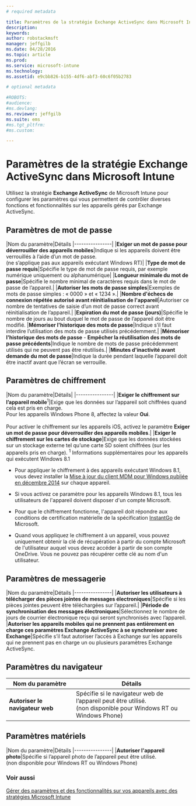 ```yaml
---
# required metadata

title: Paramètres de la stratégie Exchange ActiveSync dans Microsoft Intune | Microsoft Intune
description:
keywords:
author: robstackmsft
manager: jeffgilb
ms.date: 04/28/2016
ms.topic: article
ms.prod:
ms.service: microsoft-intune
ms.technology:
ms.assetid: e9cbb826-b155-4df6-abf3-60c6f05b2783

# optional metadata

#ROBOTS:
#audience:
#ms.devlang:
ms.reviewer: jeffgilb
ms.suite: ems
#ms.tgt_pltfrm:
#ms.custom:

---
```


# Paramètres de la stratégie Exchange ActiveSync dans Microsoft Intune
Utilisez la stratégie **Exchange ActiveSync** de Microsoft Intune pour configurer les paramètres qui vous permettent de contrôler diverses fonctions et fonctionnalités sur les appareils gérés par Exchange ActiveSync.


## Paramètres de mot de passe

|Nom du paramètre|Détails
|----------------|
|**Exiger un mot de passe pour déverrouiller des appareils mobiles**|Indique si les appareils doivent être verrouillés à l’aide d’un mot de passe.<br>(ne s’applique pas aux appareils exécutant Windows RT)|
|**Type de mot de passe requis**|Spécifie le type de mot de passe requis, par exemple numérique uniquement ou alphanumérique|
|**Longueur minimale du mot de passe**|Spécifie le nombre minimal de caractères requis dans le mot de passe de l’appareil.|
|**Autoriser les mots de passe simples**|Exemples de mots de passe simples : « 0000 » et « 1234 ».|
|**Nombre d'échecs de connexion répétée autorisé avant réinitialisation de l'appareil**|Autoriser ce nombre de tentatives de saisie d’un mot de passe correct avant réinitialisation de l’appareil.|
|**Expiration du mot de passe (jours)**|Spécifie le nombre de jours au bout duquel le mot de passe de l’appareil doit être modifié.
|**Mémoriser l'historique des mots de passe**|Indique s’il faut interdire l’utilisation des mots de passe utilisés précédemment.|
|**Mémoriser l'historique des mots de passe** - **Empêcher la réutilisation des mots de passe précédents**|Indique le nombre de mots de passe précédemment utilisés qui ne peuvent pas être réutilisés.|
|**Minutes d'inactivité avant demande du mot de passe**|Indique la durée pendant laquelle l’appareil doit être inactif avant que l’écran se verrouille.

## Paramètres de chiffrement

|Nom du paramètre|Détails|
|----------------|
|**Exiger le chiffrement sur l’appareil mobile**<sup>1</sup>|Exige que les données sur l’appareil soit chiffrées quand cela est pris en charge.<br>Pour les appareils Windows Phone 8, affectez la valeur **Oui**.<br /><br />Pour activer le chiffrement sur les appareils iOS, activez le paramètre **Exiger un mot de passe pour déverrouiller des appareils mobiles**.|
|**Exiger le chiffrement sur les cartes de stockage**|Exige que les données stockées sur un stockage externe tel qu’une carte SD soient chiffrées (sur les appareils pris en charge).
<sup>1</sup> Informations supplémentaires pour les appareils qui exécutent Windows 8.1

-   Pour appliquer le chiffrement à des appareils exécutant Windows 8.1, vous devez installer la [Mise à jour du client MDM pour Windows publiée en décembre 2014](http://support.microsoft.com/kb/3013816) sur chaque appareil.

-   Si vous activez ce paramètre pour les appareils Windows 8.1, tous les utilisateurs de l'appareil doivent disposer d'un compte Microsoft.

-   Pour que le chiffrement fonctionne, l'appareil doit répondre aux conditions de certification matérielle de la spécification [InstantGo](http://blogs.windows.com/bloggingwindows/2014/06/19/instantgo-a-better-way-to-sleep/) de Microsoft.

-   Quand vous appliquez le chiffrement à un appareil, vous pouvez uniquement obtenir la clé de récupération à partir du compte Microsoft de l'utilisateur auquel vous devez accéder à partir de son compte OneDrive. Vous ne pouvez pas récupérer cette clé au nom d'un utilisateur.

## Paramètres de messagerie

|Nom du paramètre|Détails
|----------------|
|**Autoriser les utilisateurs à télécharger des pièces jointes de messages électroniques**|Spécifie si les pièces jointes peuvent être téléchargées sur l’appareil.|
|**Période de synchronisation des messages électroniques**|Sélectionnez le nombre de jours de courrier électronique reçu qui seront synchronisés avec l’appareil.
|**Autoriser les appareils mobiles qui ne prennent pas entièrement en charge ces paramètres Exchange ActiveSync à se synchroniser avec Exchange**|Spécifie s’il faut autoriser l’accès à Exchange sur les appareils qui ne prennent pas en charge un ou plusieurs paramètres Exchange ActiveSync.

## Paramètres du navigateur

|Nom du paramètre|Détails
|----------------|-
|**Autoriser le navigateur web**|Spécifie si le navigateur web de l’appareil peut être utilisé.<br>(non disponible pour Windows RT ou Windows Phone)

## Paramètres matériels

|Nom du paramètre|Détails
|----------------|
|**Autoriser l'appareil photo**|Spécifie si l’appareil photo de l’appareil peut être utilisé.<br>(non disponible pour Windows RT ou Windows Phone)



### Voir aussi
[Gérer des paramètres et des fonctionnalités sur vos appareils avec des stratégies Microsoft Intune](manage-settings-and-features-on-your-devices-with-microsoft-intune-policies.md)



<!--HONumber=May16_HO1-->


